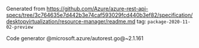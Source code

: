 Generated from https://github.com/Azure/azure-rest-api-specs/tree/3c764635e7d442b3e74caf593029fcd440b3ef82/specification/desktopvirtualization/resource-manager/readme.md tag: `package-2020-11-02-preview`

Code generator @microsoft.azure/autorest.go@~2.1.161

